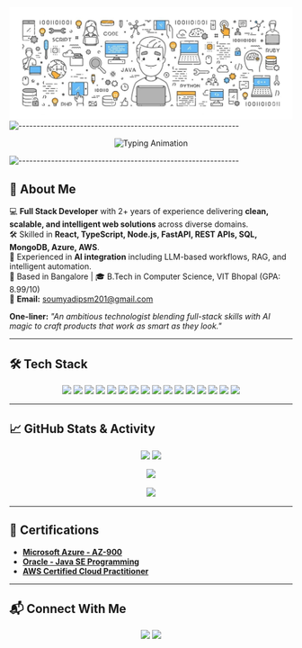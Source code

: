 <!-- ----------- HEADER SECTION ------------ -->

![banner](./assets/bg1.jpg)
![-------------------------------------------------------------](https://raw.githubusercontent.com/andreasbm/readme/master/assets/lines/rainbow.png)

<p align="center">
  <img src="https://readme-typing-svg.herokuapp.com?duration=4000&pause=1000&color=2F81F7&center=true&vCenter=true&width=550&height=45&lines=Hi+%F0%9F%91%8B%2C+I'm+Soumyadip+Majumder;Full+Stack+Developer;AI+%26+Cloud+Enthusiast;Building+Scalable+%26+Intelligent+Solutions" alt="Typing Animation" />
</p>


![-------------------------------------------------------------](https://raw.githubusercontent.com/andreasbm/readme/master/assets/lines/rainbow.png)

## 🚀 About Me

💻 **Full Stack Developer** with 2+ years of experience delivering **clean, scalable, and intelligent web solutions** across diverse domains.  
🛠 Skilled in **React, TypeScript, Node.js, FastAPI, REST APIs, SQL, MongoDB, Azure, AWS**.  
🤖 Experienced in **AI integration** including LLM-based workflows, RAG, and intelligent automation.  
📍 Based in Bangalore | 🎓 B.Tech in Computer Science, VIT Bhopal (GPA: 8.99/10)  
📧 **Email:** [soumyadipsm201@gmail.com](mailto:soumyadipsm201@gmail.com)  

**One-liner:** _"An ambitious technologist blending full-stack skills with AI magic to craft products that work as smart as they look."_  

---

## 🛠 Tech Stack

<p align="center">
  <!-- Languages -->
  <img src="https://img.shields.io/badge/-JavaScript-F7DF1E?style=for-the-badge&logo=JavaScript&logoColor=black" />
  <img src="https://img.shields.io/badge/-TypeScript-3178C6?style=for-the-badge&logo=typescript&logoColor=white" />
  <img src="https://img.shields.io/badge/-Python-3776AB?style=for-the-badge&logo=python&logoColor=white" />
  <img src="https://img.shields.io/badge/-Java-007396?style=for-the-badge&logo=openjdk&logoColor=white" />
  
  <!-- Frontend -->
  <img src="https://img.shields.io/badge/-React-61DAFB?style=for-the-badge&logo=react&logoColor=black" />
  <img src="https://img.shields.io/badge/-Material%20UI-007FFF?style=for-the-badge&logo=mui&logoColor=white" />
  <img src="https://img.shields.io/badge/-TailwindCSS-06B6D4?style=for-the-badge&logo=tailwindcss&logoColor=white" />
  <img src="https://img.shields.io/badge/-StencilJS-2C2E3E?style=for-the-badge&logo=stencil&logoColor=white" />
  
  <!-- Backend & Databases -->
  <img src="https://img.shields.io/badge/-Node.js-339933?style=for-the-badge&logo=node.js&logoColor=white" />
  <img src="https://img.shields.io/badge/-FastAPI-009688?style=for-the-badge&logo=fastapi&logoColor=white" />
  <img src="https://img.shields.io/badge/-Express-000000?style=for-the-badge&logo=express&logoColor=white" />
  <img src="https://img.shields.io/badge/-PostgreSQL-4169E1?style=for-the-badge&logo=postgresql&logoColor=white" />
  <img src="https://img.shields.io/badge/-MongoDB-47A248?style=for-the-badge&logo=mongodb&logoColor=white" />
  
  <!-- Cloud & DevOps -->
  <img src="https://img.shields.io/badge/-Azure-0078D4?style=for-the-badge&logo=microsoft-azure&logoColor=white" />
  <img src="https://img.shields.io/badge/-AWS-232F3E?style=for-the-badge&logo=amazon-aws&logoColor=white" />
  <img src="https://img.shields.io/badge/-GitHub%20Actions-2088FF?style=for-the-badge&logo=github-actions&logoColor=white" />
</p>

---

## 📈 GitHub Stats & Activity
<p align="center">
  <img src="https://github-readme-stats.vercel.app/api?username=soumyadip201&show_icons=true&theme=radical" height="160"/>
  <img src="https://github-readme-stats.vercel.app/api/top-langs/?username=soumyadip201&layout=compact&theme=radical" height="160"/>
</p>

<p align="center">
  <img src="https://streak-stats.demolab.com?user=soumyadip201&theme=radical" height="160"/>
</p>

<p align="center">
  <img src="https://github-readme-activity-graph.vercel.app/graph?username=soumyadip201&theme=github-compact" />
</p>


---

## 📜 Certifications

- [**Microsoft Azure - AZ-900**]([https://drive.google.com/file/d/1wMgysUKgT0ZMM6MAg59pLveOXC7myvEI/view?usp=drive_link](https://drive.google.com/file/d/1yXpf8a789FaRP3XivIHIdJ9XaxN4XBxx/view?usp=drive_link))  
- [**Oracle - Java SE Programming**]([https://drive.google.com/file/d/1yXpf8a789FaRP3XivIHIdJ9XaxN4XBxx/view?usp=sharing](https://drive.google.com/file/d/1wMgysUKgT0ZMM6MAg59pLveOXC7myvEI/view?usp=drive_link))  
- [**AWS Certified Cloud Practitioner**]([https://drive.google.com/file/d/1YcWotpyLms07rVFEAxi4oJXcAD3dgosg/view?usp=drive_link](https://drive.google.com/file/d/1YcWotpyLms07rVFEAxi4oJXcAD3dgosg/view?usp=drive_link))  

---

## 📬 Connect With Me
<p align="center">
<a href="mailto:soumyadipsm201@gmail.com"><img src="https://img.shields.io/badge/Gmail-D14836?style=for-the-badge&logo=gmail&logoColor=white"></a>
<a href="www.linkedin.com/in/soumyadip-majumder-sm"><img src="https://img.shields.io/badge/LinkedIn-0077B5?style=for-the-badge&logo=linkedin&logoColor=white"></a>
</p>
